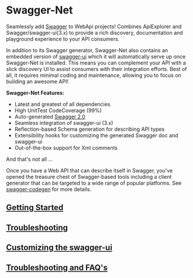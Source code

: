 Swagger-Net
=========

Seamlessly add [Swagger](http://swagger.io/) to WebApi projects! Combines ApiExplorer and Swagger/swagger-ui(3.x) to provide a rich discovery, documentation and playground experience to your API consumers.

In addition to its Swagger generator, Swagger-Net also contains an embedded version of [swagger-ui](https://github.com/swagger-api/swagger-ui) which it will automatically serve up once Swagger-Net is installed. This means you can complement your API with a slick discovery UI to assist consumers with their integration efforts. Best of all, it requires minimal coding and maintenance, allowing you to focus on building an awesome API!

**Swagger-Net Features:**

* Latest and greatest of all dependencies
* High UnitTest CodeCoverage (99%)
* Auto-generated [Swagger 2.0](https://github.com/swagger-api/swagger-spec/blob/master/versions/2.0.md)
* Seamless integration of swagger-ui (3.x)
* Reflection-based Schema generation for describing API types
* Extensibility hooks for customizing the generated Swagger doc and swagger-ui
* Out-of-the-box support for Xml comments

And that's not all ...

Once you have a Web API that can describe itself in Swagger, you've opened the treasure chest of Swagger-based tools including a client generator that can be targeted to a wide range of popular platforms. See [swagger-codegen](https://github.com/swagger-api/swagger-codegen) for more details.



## [Getting Started](https://github.com/heldersepu/Swagger-Net/wiki/1-Getting-Started) ##
## [Troubleshooting](https://github.com/heldersepu/Swagger-Net/wiki/2-Troubleshooting) ##
## [Customizing the swagger-ui](https://github.com/heldersepu/Swagger-Net/wiki/3-Customizing-the-swagger-ui) ##
## [Troubleshooting and FAQ's](https://github.com/heldersepu/Swagger-Net/wiki/4-Troubleshooting-and-FAQ's) ##
